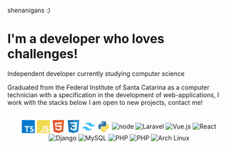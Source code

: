 shenanigans :)

# I'm a developer who loves challenges!

Independent developer currently studying computer science

Graduated from the Federal Institute of Santa Catarina as a computer technician with a specification in the development of web-applications, I work with the stacks below
I am open to new projects, contact me!

<div align="center">
<div style="display: inline_block" align="center"><br>
<img align="center" alt="Rafa-Js" height="30" width="30" src="https://raw.githubusercontent.com/devicons/devicon/master/icons/typescript/typescript-plain.svg">
<img align="center" alt="Rafa-Js" height="30" width="30" src="https://raw.githubusercontent.com/devicons/devicon/master/icons/javascript/javascript-plain.svg">
<img align="center" alt="bru-HTML" height="30" width="30" src="https://raw.githubusercontent.com/devicons/devicon/master/icons/html5/html5-original.svg">
<img align="center" alt="bru-CSS" height="30" width="30" src="https://raw.githubusercontent.com/devicons/devicon/master/icons/css3/css3-original.svg">
<img align="center" alt="Tailwind CSS" height="30" width="30" src="https://raw.githubusercontent.com/devicons/devicon/master/icons/tailwindcss/tailwindcss-plain.svg">
<img align="center" alt="bru-Python" height="30" width="30" src="https://raw.githubusercontent.com/devicons/devicon/master/icons/python/python-original.svg">
<img align="center" alt="node" height="30" width="30" src="https://raw.githubusercontent.com/devicons/devicon/master/icons/nodejs/node-js.svg">
<img align="center" alt="Laravel" height="30" width="40" src="https://icongr.am/devicon/laravel-plain.svg?size=128&color=ff2d20" />
<img align="center" alt="Vue.js" height="30" width="40" src="https://icongr.am/devicon/vuejs-original.svg?size=128&color=currentColor" />
<img align="center" alt="React" height="30" width="40" src="https://icongr.am/devicon/react-original.svg?size=128&color=currentColor" />
<img align="center" alt="Django" height="30" width="40" src="https://icongr.am/devicon/django-original.svg?size=128&color=currentColor" />
<img align="center" alt="MySQL" height="30" width="40" src="https://icongr.am/devicon/mysql-original.svg?size=128&color=currentColor" />
<img align="center" alt="PHP" height="30" width="40" src="https://icongr.am/devicon/php-original.svg?size=128&color=currentColor" />
<img align="center" alt="PHP" height="30" width="40" src="https://camo.githubusercontent.com/93aa9bfac15054fc5e63400ce54400c9ee5efa34270e94fb537c74272d9da1b5/68747470733a2f2f63646e2e6a7364656c6976722e6e65742f67682f64657669636f6e732f64657669636f6e2f69636f6e732f636f646569676e697465722f636f646569676e697465722d706c61696e2d776f72646d61726b2e737667" />
<img align="center" alt="Arch Linux" height="30" width="30" src="https://www.vectorlogo.zone/logos/archlinux/archlinux-icon.svg"/>

   
